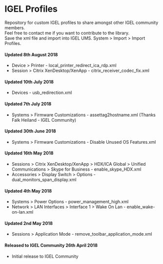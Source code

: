# IGEL Profiles
Repository for custom IGEL profiles to share amongst other IGEL community members. <br />
Feel free to contact me if you want to contribute to the library. <br />
Save the xml file and import into IGEL UMS. System > Import > Import Profiles.

#### Updated 8th August 2018 <br />
- Device > Printer - local_printer_redirect_ica_rdp.xml
- Session > Citrix XenDesktop/XenApp - citrix_receiver_codec_fix.xml

#### Updated 10th July 2018 <br />
- Devices - usb_redirection.xml 

#### Updated 7th July 2018 <br />
- Systems > Firmware Customizations - assettag2hostname.xml (Thanks Falk Heiland - IGEL Community) <br />

#### Updated 30th June 2018 <br />
- Systems > Firmware Customizations - Disable Unused OS Features.xml <br />

#### Updated 16th May 2018 <br />
- Sessions > Citrix XenDesktop/XenApp > HDX/ICA Global > Unified Communications > Skype for Business - enable_skype_HDX.xml <br />
- Accessories > Display Switch > Options - dual_monitors_span_display.xml

#### Updated 4th May 2018 <br />
- Systems > Power Options - power_management_high.xml <br />
- Network > LAN Interfaces > Interface 1 > Wake On Lan - enable_wake-on-lan.xml

#### Updated 2nd May 2018 <br />
- Sessions > Application Mode - remove_toolbar_application_mode.xml <br />

#### Released to IGEL Community 26th April 2018 <br />
- Initial release to IGEL Community
